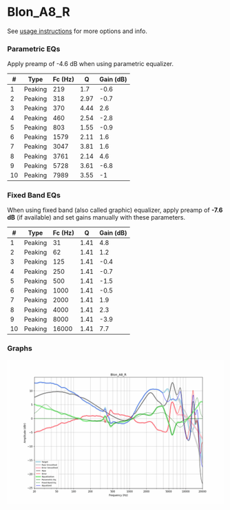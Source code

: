 # Blon_A8_R
See [usage instructions](https://github.com/jaakkopasanen/AutoEq#usage) for more options and info.

### Parametric EQs
Apply preamp of -4.6 dB when using parametric equalizer.

|   # | Type    |   Fc (Hz) |    Q |   Gain (dB) |
|-----|---------|-----------|------|-------------|
|   1 | Peaking |       219 | 1.7  |        -0.6 |
|   2 | Peaking |       318 | 2.97 |        -0.7 |
|   3 | Peaking |       370 | 4.44 |         2.6 |
|   4 | Peaking |       460 | 2.54 |        -2.8 |
|   5 | Peaking |       803 | 1.55 |        -0.9 |
|   6 | Peaking |      1579 | 2.11 |         1.6 |
|   7 | Peaking |      3047 | 3.81 |         1.6 |
|   8 | Peaking |      3761 | 2.14 |         4.6 |
|   9 | Peaking |      5728 | 3.61 |        -6.8 |
|  10 | Peaking |      7989 | 3.55 |        -1   |

### Fixed Band EQs
When using fixed band (also called graphic) equalizer, apply preamp of **-7.6 dB** (if available) and set gains manually with these parameters.

|   # | Type    |   Fc (Hz) |    Q |   Gain (dB) |
|-----|---------|-----------|------|-------------|
|   1 | Peaking |        31 | 1.41 |         4.8 |
|   2 | Peaking |        62 | 1.41 |         1.2 |
|   3 | Peaking |       125 | 1.41 |        -0.4 |
|   4 | Peaking |       250 | 1.41 |        -0.7 |
|   5 | Peaking |       500 | 1.41 |        -1.5 |
|   6 | Peaking |      1000 | 1.41 |        -0.5 |
|   7 | Peaking |      2000 | 1.41 |         1.9 |
|   8 | Peaking |      4000 | 1.41 |         2.3 |
|   9 | Peaking |      8000 | 1.41 |        -3.9 |
|  10 | Peaking |     16000 | 1.41 |         7.7 |

### Graphs
![](./Blon_A8_R.png)

